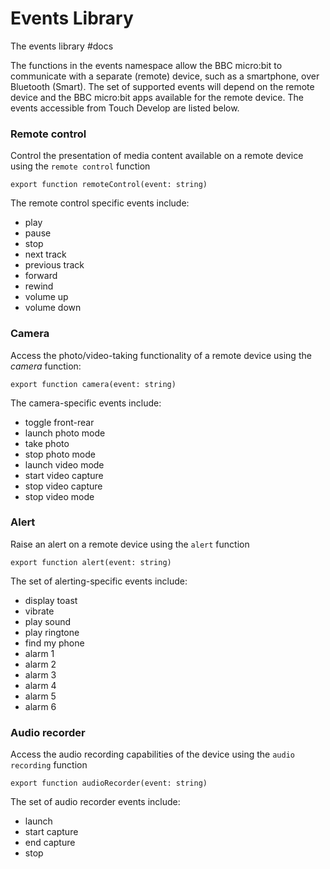 # Events Library

The events library #docs

The functions in the events namespace allow the BBC micro:bit to communicate with a separate (remote) device, such as a smartphone, over Bluetooth (Smart).  The set of supported events will depend on the remote device and the BBC micro:bit apps available for the remote device. The events accessible from Touch Develop are listed below.

### Remote control

Control the presentation of  media content available on a remote device using the `remote control` function

```
export function remoteControl(event: string)
```

The remote control specific events include:

* play
* pause
* stop
* next track
* previous track
* forward
* rewind
* volume up
* volume down

### Camera

Access the photo/video-taking functionality of a remote device using the *camera* function:

```
export function camera(event: string)
```

The camera-specific events include:

* toggle front-rear
* launch photo mode
* take photo
* stop photo mode
* launch video mode
* start video capture
* stop video capture
* stop video mode

### Alert

Raise an alert on a remote device using the `alert` function

```
export function alert(event: string)
```

The set of alerting-specific events include:

* display toast
* vibrate
* play sound
* play ringtone
* find my phone
* alarm 1
* alarm 2
* alarm 3
* alarm 4
* alarm 5
* alarm 6

### Audio recorder

Access the audio recording capabilities of the device using the `audio recording` function

```
export function audioRecorder(event: string)
```

The set of audio recorder events include:

* launch
* start capture
* end capture
* stop
